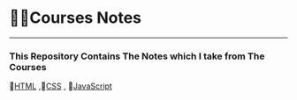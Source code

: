 # 🔎📝Courses Notes
-------------------------------------------------------------
### This Repository Contains <b font-><strong>The Notes</strong></b> which I take from The Courses

📌[HTML](https://github.com/AbdallahHemdan/Courses-Notes/tree/master/HTML%20Course) ,📏[CSS](https://github.com/AbdallahHemdan/Courses-Notes/tree/master/CSS%20Course) , 🔑[JavaScript](https://github.com/AbdallahHemdan/Courses-Notes/tree/master/JavaScript)
